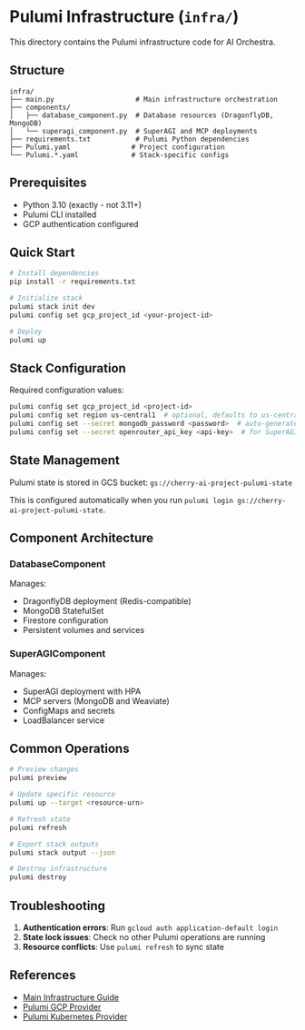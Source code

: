 # Pulumi Infrastructure (`infra/`)

This directory contains the Pulumi infrastructure code for AI Orchestra.

## Structure

```
infra/
├── main.py                    # Main infrastructure orchestration
├── components/
│   ├── database_component.py  # Database resources (DragonflyDB, MongoDB)
│   └── superagi_component.py  # SuperAGI and MCP deployments
├── requirements.txt           # Pulumi Python dependencies
├── Pulumi.yaml               # Project configuration
└── Pulumi.*.yaml             # Stack-specific configs
```

## Prerequisites

- Python 3.10 (exactly - not 3.11+)
- Pulumi CLI installed
- GCP authentication configured

## Quick Start

```bash
# Install dependencies
pip install -r requirements.txt

# Initialize stack
pulumi stack init dev
pulumi config set gcp_project_id <your-project-id>

# Deploy
pulumi up
```

## Stack Configuration

Required configuration values:

```bash
pulumi config set gcp_project_id <project-id>
pulumi config set region us-central1  # optional, defaults to us-central1
pulumi config set --secret mongodb_password <password>  # auto-generated if not set
pulumi config set --secret openrouter_api_key <api-key>  # for SuperAGI
```

## State Management

Pulumi state is stored in GCS bucket: `gs://cherry-ai-project-pulumi-state`

This is configured automatically when you run `pulumi login gs://cherry-ai-project-pulumi-state`.

## Component Architecture

### DatabaseComponent

Manages:
- DragonflyDB deployment (Redis-compatible)
- MongoDB StatefulSet
- Firestore configuration
- Persistent volumes and services

### SuperAGIComponent

Manages:
- SuperAGI deployment with HPA
- MCP servers (MongoDB and Weaviate)
- ConfigMaps and secrets
- LoadBalancer service

## Common Operations

```bash
# Preview changes
pulumi preview

# Update specific resource
pulumi up --target <resource-urn>

# Refresh state
pulumi refresh

# Export stack outputs
pulumi stack output --json

# Destroy infrastructure
pulumi destroy
```

## Troubleshooting

1. **Authentication errors**: Run `gcloud auth application-default login`
2. **State lock issues**: Check no other Pulumi operations are running
3. **Resource conflicts**: Use `pulumi refresh` to sync state

## References

- [Main Infrastructure Guide](../docs/INFRASTRUCTURE_GUIDE.md)
- [Pulumi GCP Provider](https://www.pulumi.com/registry/packages/gcp/)
- [Pulumi Kubernetes Provider](https://www.pulumi.com/registry/packages/kubernetes/)
